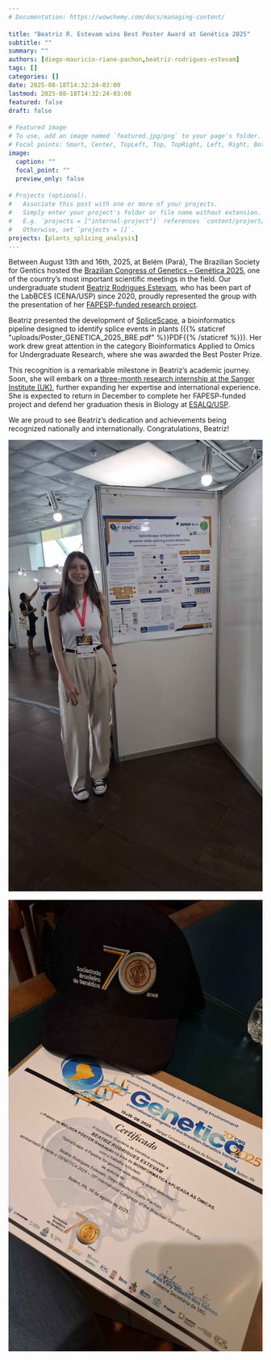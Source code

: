 ```yaml
---
# Documentation: https://wowchemy.com/docs/managing-content/

title: "Beatriz R. Estevam wins Best Poster Award at Genética 2025"
subtitle: ""
summary: ""
authors: [diego-mauricio-riano-pachon,beatriz-rodrigues-estevam]
tags: []
categories: []
date: 2025-08-18T14:32:24-03:00
lastmod: 2025-08-18T14:32:24-03:00
featured: false
draft: false

# Featured image
# To use, add an image named `featured.jpg/png` to your page's folder.
# Focal points: Smart, Center, TopLeft, Top, TopRight, Left, Right, BottomLeft, Bottom, BottomRight.
image:
  caption: ""
  focal_point: ""
  preview_only: false

# Projects (optional).
#   Associate this post with one or more of your projects.
#   Simply enter your project's folder or file name without extension.
#   E.g. `projects = ["internal-project"]` references `content/project/deep-learning/index.md`.
#   Otherwise, set `projects = []`.
projects: [plants_splicing_analysis]
---
```

Between August 13th and 16th, 2025, at Belém (Pará), The Brazilian Society for Gentics hosted the [Brazilian Congress of Genetics – Genética 2025](https://sbg.org.br/eventos/genetica/apresentacao), one of the country’s most important scientific meetings in the field. Our undergraduate student [Beatriz Rodrigues Estevam](/author/beatriz-rodrigues-estevam/), who has been part of the LabBCES (CENA/USP) since 2020, proudly represented the group with the presentation of her [FAPESP-funded research project](https://bv.fapesp.br/pt/bolsas/205267/selecao-in-silico-de-introns-de-cana-de-acucar-com-potencial-para-melhorar-o-processo-de-edicao-de-g/).

Beatriz presented the development of [SpliceScape](https://github.com/labbces/spliceScape), a bioinformatics pipeline designed to identify splice events in plants ({{% staticref "uploads/Poster_GENETICA_2025_BRE.pdf" %}}PDF{{% /staticref %}}). Her work drew great attention in the category Bioinformatics Applied to Omics for Undergraduate Research, where she was awarded the Best Poster Prize.

This recognition is a remarkable milestone in Beatriz’s academic journey. Soon, she will embark on a [three-month research internship at the Sanger Institute (UK)](/post/10-02-2025-sangerprize_bre/), further expanding her expertise and international experience. She is expected to return in December to complete her FAPESP-funded project and defend her graduation thesis in Biology at [ESALQ/USP](https://www.esalq.usp.br/).

We are proud to see Beatriz’s dedication and achievements being recognized nationally and internationally. Congratulations, Beatriz!

![Beatriz Rodrigues Estevam - Best poster award at GENETICA 2025](BCES_2025_08_BestPoster_GENETICA2025_BRE_003.jpg)

![Beatriz Rodrigues Estevam - Best poster award at GENETICA 2025](BCES_2025_08_BestPoster_GENETICA2025_BRE_002.jpg)

